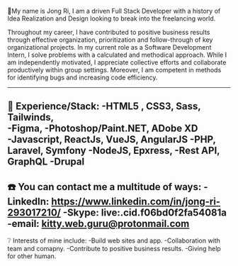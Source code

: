 💬My name is Jong Ri, I am a driven Full Stack Developer with a history of Idea Realization and Design looking to break into the freelancing world.

Throughout my career, I have contributed to positive business results through effective organization, prioritization and follow-through of key organizational projects. In my current role as a Software Development Intern, I solve problems with a calculated and methodical approach. While I am independently motivated, I appreciate collective efforts and collaborate productively within group settings. Moreover, I am competent in methods for identifying bugs and increasing code efficiency.

----------------------------------------------------------------------------------------------------------------------------------------------------------------------------------

🥇 Experience/Stack:
    -HTML5 , CSS3, Sass, Tailwinds,</br>
    -Figma, -Photoshop/Paint.NET, ADobe XD</br>
    -Javascript, ReactJs, VueJS, AngularJS
    -PHP, Laravel, Symfony
    -NodeJS, Epxress,
    -Rest API, GraphQL
    -Drupal
 ----------------------------------------------------------------------------------------------------------------------------------------------------------------------------------

☎️ You can contact me a multitude of ways:
   -LinkedIn: https://www.linkedin.com/in/jong-ri-293017210/
   -Skype: live:.cid.f06bd0f2fa54081a
   -email: kitty.web.guru@protonmail.com
 ----------------------------------------------------------------------------------------------------------------------------------------------------------------------------------  
   
❔ Interests of mine include:
  -Build web sites and app.
  -Collaboration with team and comapny.
  -Contribute to positive business results.
  -Giving help for other human. 


